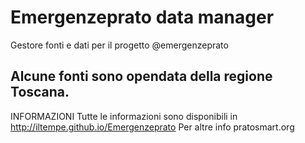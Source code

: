 Emergenzeprato data manager
===========================

Gestore fonti e dati per il progetto @emergenzeprato

Alcune fonti sono opendata della regione Toscana.
--------
INFORMAZIONI
Tutte le informazioni sono disponibili in http://iltempe.github.io/Emergenzeprato
Per altre info pratosmart.org


